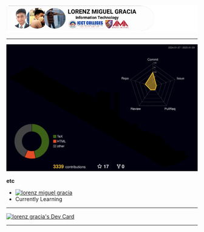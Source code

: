 ![](src/image/LORENZ%20MIGUEL%20GRACIA.png?raw=true)
***

![](./profile-3d-contrib/profile-night-rainbow.svg)


**etc**
* [![lorenz miguel gracia](https://img.shields.io/badge/lorenz%20miguel%20gracia-enthusiast%20in%20web%20developments-green?labelColor=lightblue&style=flat-square&link=https://l.facebook.com/l.php?u=http%3A%2F%2Flucidtechinnovations.rf.gd%2F%3Ffbclid%3DIwZXh0bgNhZW0CMTAAAR1g5k-2MO8dEvGVRDLpA5cpVzHRVlUGDd-8q2hrFs8OInsZrPhAOb2jwo0_aem_AbLdEjIzr8haC2Nsm5lSG5RbKLwYiM0ysXKWCi1-jpmiF0NyaIz4WxauwktN4qI7_cmz_UhB0C6NXzQbHNkCNOsO&h=AT31zfVo1XRF4-SVz0JyTAP17WpmOThVcUn0130zhNKBFxWv4-HRmZupCQ1z_JYakd9SOrZ9uKxe6LBKyQVxwIUaeogLFhe37KBP4-5uPYuxjI1TO5IZlUeO663rLUr1MoWaNA)](https://l.facebook.com/l.php?u=http%3A%2F%2Flucidtechinnovations.rf.gd%2F%3Ffbclid%3DIwZXh0bgNhZW0CMTAAAR1g5k-2MO8dEvGVRDLpA5cpVzHRVlUGDd-8q2hrFs8OInsZrPhAOb2jwo0_aem_AbLdEjIzr8haC2Nsm5lSG5RbKLwYiM0ysXKWCi1-jpmiF0NyaIz4WxauwktN4qI7_cmz_UhB0C6NXzQbHNkCNOsO&h=AT31zfVo1XRF4-SVz0JyTAP17WpmOThVcUn0130zhNKBFxWv4-HRmZupCQ1z_JYakd9SOrZ9uKxe6LBKyQVxwIUaeogLFhe37KBP4-5uPYuxjI1TO5IZlUeO663rLUr1MoWaNA)
* Currently Learning

***
<a href="https://app.daily.dev/lorenzgracia"><img src="https://api.daily.dev/devcards/v2/gJbvjTwHoXt5OqCHsRwJv.png?type=wide&r=946" width="652" alt="lorenz gracia's Dev Card"/></a>

***
